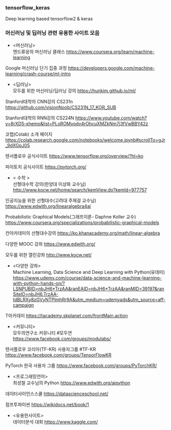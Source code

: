 ### tensorflow_keras
Deep learning based tensorflow2 &amp; keras 

### 머신러닝 및 딥러닝 관련 유용한 사이트 모음
* <머신러닝>  
엔드류응의 머신러닝 클래스 https://www.coursera.org/learn/machine-learning

Google 머신러닝 단기 집중 과정 https://developers.google.com/machine-learning/crash-course/ml-intro

* <딥러닝>  
모두를 위한 머신러닝/딥러닝 강의 https://hunkim.github.io/ml/

Stanford대학의 CNN강의 CS231n https://github.com/visionNoob/CS231N_17_KOR_SUB

Stanford대학의 RNN강의 CS224N https://www.youtube.com/watch?v=8rXD5-xhemo&list=PLoROMvodv4rOhcuXMZkNm7j3fVwBBY42z

코랩(Colab) 소개 페이지 https://colab.research.google.com/notebooks/welcome.ipynb#scrollTo=gJr_9dXGpJ05

텐서플로우 공식사이트 https://www.tensorflow.org/overview/?hl=ko

파이토치 공식사이트 https://pytorch.org/

* < 수학 >  
선형대수학 강의(한양대 이상화 교수님)
http://www.kocw.net/home/search/kemView.do?kemId=977757

인공지능을 위한 선형대수(고려대 주재걸 교수님) https://www.edwith.org/linearalgebra4ai

Probabilistic Graphical Models(그래프이론- Daphne Koller 교수) https://www.coursera.org/specializations/probabilistic-graphical-models

칸아카데미의 선형대수강의 https://ko.khanacademy.org/math/linear-algebra

다양한 MOOC 강좌 https://www.edwith.org/

모두를 위한 열린강좌 http://www.kocw.net/

* <다양한 강좌>  
Machine Learning, Data Science and Deep Learning with Python(유데미) https://www.udemy.com/course/data-science-and-machine-learning-with-python-hands-on/?LSNPUBID=nbJH6*TrzAA&ranEAID=nbJH6*TrzAA&ranMID=39197&ranSiteID=nbJH6.TrzAA-tdBLRXy8zGVyNTPlmhRr9A&utm_medium=udemyads&utm_source=aff-campaign

T아카데미 https://tacademy.skplanet.com/frontMain.action

* <커뮤니티>  
모두의연구소 커뮤니티 #모두연 https://www.facebook.com/groups/modulabs/

텐서플로우 코리아(TF-KR) 사용자그룹 #TF-KR https://www.facebook.com/groups/TensorFlowKR

PyTorch 한국 사용자 그룹 https://www.facebook.com/groups/PyTorchKR/

* <프로그래밍언어>  
최성철 교수님의 Python https://www.edwith.org/aipython

데이터사이언스스쿨 https://datascienceschool.net/

점프투파이썬  https://wikidocs.net/book/1

* <유용한사이트>  
데이터분석 대회 https://www.kaggle.com/
